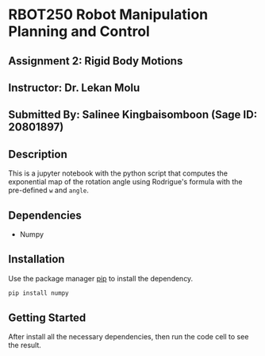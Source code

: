 # RBOT250 Robot Manipulation Planning and Control
## Assignment 2: Rigid Body Motions
## Instructor: Dr. Lekan Molu
## Submitted By: Salinee Kingbaisomboon (Sage ID: 20801897)

## Description
This is a jupyter notebook with the python script that computes the exponential map of the rotation angle using Rodrigue's formula with the pre-defined `w` and `angle`.

## Dependencies
* Numpy

## Installation

Use the package manager [pip](https://pip.pypa.io/en/stable/) to install the dependency.

```bash
pip install numpy
```


## Getting Started
After install all the necessary dependencies, then run the code cell to see the result.
